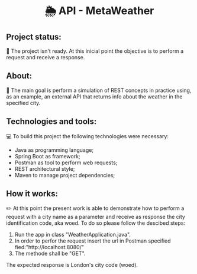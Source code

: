 <h1 align="center">

   :sun_behind_rain_cloud: API - MetaWeather 
</h1>

## Project status: 

:construction: The project isn't ready. At this inicial point the objective is to perform a request and receive a response.
## About:

:scroll: The main goal is perform a simulation of REST concepts in practice using, as an example, an external API that returns info about the weather in the specified city.

## Technologies and tools:
:computer: To build this project the following technologies were necessary:
- Java as programming language;
- Spring Boot as framework;
- Postman as tool to perform web requests;
- REST architectural style;
- Maven to manage project dependencies;

## How it works:

:pencil2:	At this point the present work is able to demonstrate how to perform a request with a city name as a parameter and receive as response the city identification code, aka woed.
To do so please follow the descibed steps:

1. Run the app in class "WeatherApplication.java".
2. In order to perfor the request insert the url in Postman specified fied:"http://localhost:8080/"
3. The methode shall be "GET".

The expected response is London's city code (woed).


